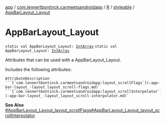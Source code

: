 [app](../../../index.md) / [com.lennertbontinck.carmeetsandroidapp](../../index.md) / [R](../index.md) / [styleable](index.md) / [AppBarLayout_Layout](./-app-bar-layout_-layout.md)

# AppBarLayout_Layout

`static val AppBarLayout_Layout: `[`IntArray`](https://kotlinlang.org/api/latest/jvm/stdlib/kotlin/-int-array/index.html)
`static val AppBarLayout_Layout: `[`IntArray`](https://kotlinlang.org/api/latest/jvm/stdlib/kotlin/-int-array/index.html)

Attributes that can be used with a AppBarLayout_Layout.

Includes the following attributes:

    AttributeDescription ```[`com.lennertbontinck.carmeetsandroidapp:layout_scrollFlags`](-app-bar-layout_-layout_layout_scroll-flags.md)` ```[`com.lennertbontinck.carmeetsandroidapp:layout_scrollInterpolator`](-app-bar-layout_-layout_layout_scroll-interpolator.md)`

**See Also**
[#AppBarLayout_Layout_layout_scrollFlags](-app-bar-layout_-layout_layout_scroll-flags.md)[#AppBarLayout_Layout_layout_scrollInterpolator](-app-bar-layout_-layout_layout_scroll-interpolator.md)

